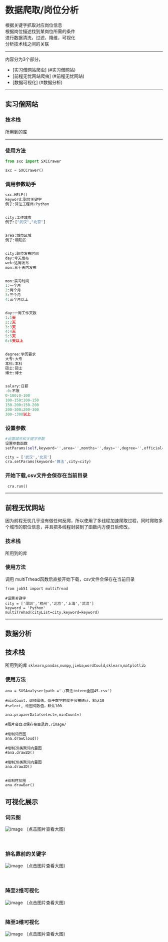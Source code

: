 # 数据爬取/岗位分析
根据关键字抓取对应岗位信息  
根据岗位描述找到某岗位所需的条件  
进行数据清洗，过滤，降维，可视化  
分析技术栈之间的关联  
**** 
内容分为3个部分，
* [实习僧网站爬虫] (#实习僧网站)
* [前程无忧网站爬虫] (#前程无忧网站)
* [数据可视化] (#数据分析)
****  
## 实习僧网站

### 技术栈
所用到的库

****  
### 使用方法
```python
from sxc import SXCCrawer  

sxc = SXCCrawer()
```

### 调用参数助手
```python
sxc.HELP()
keyword:职位关键字
例子:算法工程师/Python


city:工作城市
例子:["武汉","北京"]


area:城市区域
例子:朝阳区


city:职位发布时间
day:今天发布
wek:这周发布
mon:三十天内发布


mon:实习时间
1:一个月
2:两个月
3:三个月
4:三个月以上


day:一周工作天数
1:1天
2:2天
3:3天
4:4天
5:5天
6:6天以上


degree:学历要求
大专:大专
本科:本科
硕士:硕士
博士:博士


salary:日薪
-0:不限
0-100:0-100
100-150:100-150
150-200:150-200
200-300:200-300
300-:300以上

```
### 设置参数
```python
#设置城市和关键字参数
设置参数函数
setParams(self,keyword='',area='',months='',days='',degree='',official='',salary='-0',publishTime='',city='')

city = ['武汉','北京']
cra.setParams(keyword='算法',city=city)
```
### 开始下载,csv文件会保存在当前目录
```python
 cra.run()
```

****  
## 前程无忧网站
因为前程无忧几乎没有做任何反爬，所以使用了多线程加速爬取过程，同时爬取多个城市的职位信息，并且把多线程封装到了函数内方便日后修改。

### 技术栈
所用到的库


### 使用方法
调用 multiTrhead函数后直接开始下载，csv文件会保存在当前目录
```
from job51 import multiTread

#设置关键字
city = ['深圳','杭州','北京','上海','武汉']
keyword = 'Python'
multiTrehad(cityList=city,keyword=keyword)

```

****  

## 数据分析

## 技术栈
所用到的库
`sklearn`,`pandas`,`numpy`,`jieba`,`wordCould`,`sklearn`,`matplotlib`

### 使用方法
```
ana = SXSAnalyser(path ='./算法intern全国45.csv')

#minCount，词频阈值，低于数字的就不会被统计，默认10
#select, 绘图词数值，默认100

ana.prapaerData(select=,minCount=)

#图片会自动保存在目录的./image/

#绘制词云图
ana.drawCloud()

#绘制2D类聚词向量图
#ana.draw2D()

#绘制3D类聚词向量图
ana.draw3D()


#绘制柱状图
ana.drawBar()
```

## 可视化展示

### 词云图
![image](https://github.com/prefect12/jobFinder/blob/master/image/%E7%AE%97%E6%B3%95intern%E5%85%A8%E5%9B%BD45wordCloud.jpg)
（点击图片查看大图）<br>
<br>
<br>


### 排名靠前的关键字
![image](https://github.com/prefect12/jobFinder/blob/master/image/%E7%AE%97%E6%B3%95intern%E5%85%A8%E5%9B%BD45BarChart.jpg)
（点击图片查看大图）<br>
<br>
<br>


### 降至2维可视化
![image](https://github.com/prefect12/jobFinder/blob/master/image/%E7%AE%97%E6%B3%95intern%E5%85%A8%E5%9B%BD452D.jpg)
（点击图片查看大图）
<br>
<br>


### 降至3维可视化
![image](https://github.com/prefect12/jobFinder/blob/master/image/%E7%AE%97%E6%B3%95intern%E5%85%A8%E5%9B%BD453D.png)
（点击图片查看大图）
